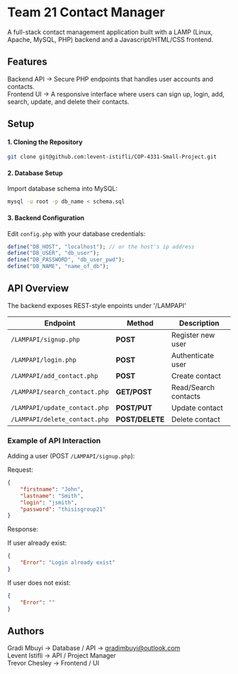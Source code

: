 # Team 21 Contact Manager

A full-stack contact management application built with a LAMP (Linux, Apache, MySQL, PHP) backend and a Javascript/HTML/CSS frontend. 

## Features
Backend API → Secure PHP endpoints that handles user accounts and contacts.<br/>
Frontend UI → A responsive interface where users can sign up, login, add, search, update, and delete their contacts.<br/>

## Setup

#### 1. Cloning the Repository
```bash
git clone git@github.com:levent-istifli/COP-4331-Small-Project.git
```

#### 2. Database Setup
Import database schema into MySQL:
```bash
mysql -u root -p db_name < schema.sql
```

#### 3. Backend Configuration
Edit ```config.php``` with your database credentials:
```php
define("DB_HOST", "localhost"); // or the host's ip address
define("DB_USER", "db_user");
define("DB_PASSWORD", "db_user_pwd");
define("DB_NAME", "name_of_db");
```

## API Overview
The backend exposes REST-style enpoints under '/LAMPAPI'

| Endpoint        | Method | Description      |
|-----------------|--------|------------------|
| `/LAMPAPI/signup.php` | **POST**   | Register new user   |
| `/LAMPAPI/login.php`  | **POST**   | Authenticate user   |
| `/LAMPAPI/add_contact.php`    | **POST**        | Create contact     |
| `/LAMPAPI/search_contact.php`   | **GET/POST**    | Read/Search contacts |
| `/LAMPAPI/update_contact.php` | **POST/PUT**    | Update contact     |
| `/LAMPAPI/delete_contact.php` | **POST/DELETE** | Delete contact     |

### Example of API Interaction

Adding a user (POST `/LAMPAPI/signup.php`): <br/>

Request:
```json
{
    "firstname": "John",
    "lastname": "Smith",
    "login": "jsmith",
    "password": "thisisgroup21" 
}
```

Response:

If user already exist:
```json
{
    "Error": "Login already exist"
}
```

If user does not exist:
```json
{
    "Error": ""
}
```

## Authors
Gradi Mbuyi → Database / API → [gradimbuyi@outlook.com](mailto:gradimbuyi@outlook.com) <br/> 
Levent Istifli → API / Project Manager <br/>
Trevor Chesley → Frontend / UI

 